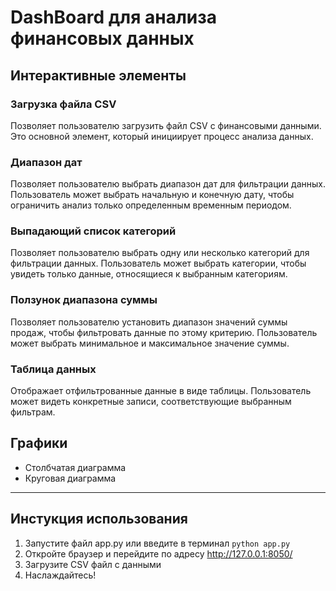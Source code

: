 # DashBoard для анализа финансовых данных
## Интерактивные элементы
### Загрузка файла CSV
Позволяет пользователю загрузить файл CSV с финансовыми данными. Это основной элемент, который инициирует процесс анализа данных.

### Диапазон дат
Позволяет пользователю выбрать диапазон дат для фильтрации данных. Пользователь может выбрать начальную и конечную дату, чтобы ограничить анализ только определенным временным периодом.

### Выпадающий список категорий
Позволяет пользователю выбрать одну или несколько категорий для фильтрации данных. Пользователь может выбрать категории, чтобы увидеть только данные, относящиеся к выбранным категориям.

### Ползунок диапазона суммы
Позволяет пользователю установить диапазон значений суммы продаж, чтобы фильтровать данные по этому критерию. Пользователь может выбрать минимальное и максимальное значение суммы.

### Таблица данных
Отображает отфильтрованные данные в виде таблицы. Пользователь может видеть конкретные записи, соответствующие выбранным фильтрам.


## Графики
- Столбчатая диаграмма
- Круговая диаграмма
---
## Инстукция использования
1. Запустите файл app.py или введите в терминал `python app.py`
1. Откройте браузер и перейдите по адресу http://127.0.0.1:8050/
1. Загрузите CSV файл с данными
1. Наслаждайтесь!
